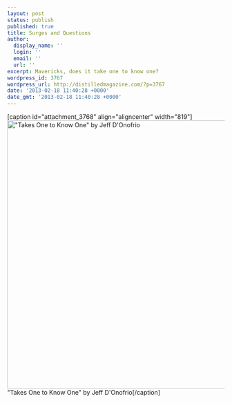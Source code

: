 ```yaml
---
layout: post
status: publish
published: true
title: Surges and Questions
author:
  display_name: ''
  login: ''
  email: ''
  url: ''
excerpt: Mavericks, does it take one to know one?
wordpress_id: 3767
wordpress_url: http://distilledmagazine.com/?p=3767
date: '2013-02-18 11:40:28 +0000'
date_gmt: '2013-02-18 11:40:28 +0000'
---
```

<p>[caption id="attachment_3768" align="aligncenter" width="819"]<a href="http://distilledmagazine.com/wp-content/uploads/2013/02/mavericks.jpg"><img class=" wp-image-3768 " alt="&quot;Takes One to Know One&quot; by Jeff D'Onofrio" src="http://distilledmagazine.com/wp-content/uploads/2013/02/mavericks-1024x776.jpg" width="819" height="621" /></a> "Takes One to Know One" by Jeff D'Onofrio[/caption]</p>
